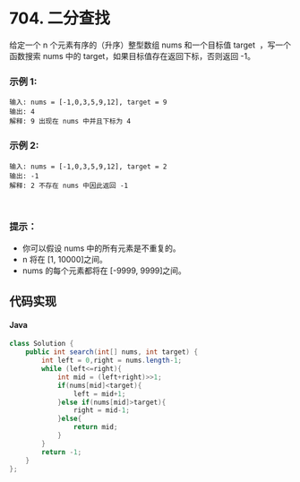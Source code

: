 # 704. 二分查找

给定一个 n 个元素有序的（升序）整型数组 nums 和一个目标值 target  ，写一个函数搜索 nums 中的 target，如果目标值存在返回下标，否则返回 -1。


### 示例 1:
```
输入: nums = [-1,0,3,5,9,12], target = 9
输出: 4
解释: 9 出现在 nums 中并且下标为 4
```
### 示例 2:
```
输入: nums = [-1,0,3,5,9,12], target = 2
输出: -1
解释: 2 不存在 nums 中因此返回 -1
```
 

### 提示：

 - 你可以假设 nums 中的所有元素是不重复的。
 - n 将在 [1, 10000]之间。
 - nums 的每个元素都将在 [-9999, 9999]之间。

## 代码实现
#### Java
```Java
class Solution {
    public int search(int[] nums, int target) {
        int left = 0,right = nums.length-1;
        while (left<=right){
            int mid = (left+right)>>1;
            if(nums[mid]<target){
                left = mid+1;
            }else if(nums[mid]>target){
                right = mid-1;
            }else{
                return mid;
            }
        }
        return -1;
    }
};
```